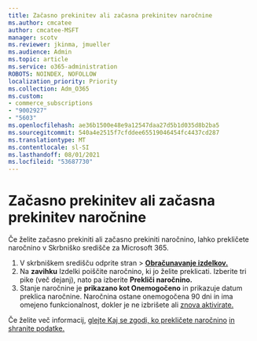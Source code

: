 ```yaml
---
title: Začasno prekinitev ali začasna prekinitev naročnine
ms.author: cmcatee
author: cmcatee-MSFT
manager: scotv
ms.reviewer: jkinma, jmueller
ms.audience: Admin
ms.topic: article
ms.service: o365-administration
ROBOTS: NOINDEX, NOFOLLOW
localization_priority: Priority
ms.collection: Adm_O365
ms.custom:
- commerce_subscriptions
- "9002927"
- "5603"
ms.openlocfilehash: ae36b1500e48e9a12547daa27d5b1d035d8b2ba5
ms.sourcegitcommit: 540a4e2515f7cfddee65519046454fc4437cd287
ms.translationtype: MT
ms.contentlocale: sl-SI
ms.lasthandoff: 08/01/2021
ms.locfileid: "53687730"
---
```

# <a name="suspend-or-pause-a-subscription"></a>Začasno prekinitev ali začasna prekinitev naročnine

Če želite začasno prekiniti ali začasno prekiniti naročnino, lahko prekličete naročnino v Skrbniško središče za Microsoft 365.

1. V skrbniškem središču odprite stran  >  **[Obračunavanje izdelkov.](https://go.microsoft.com/fwlink/p/?linkid=842054)**
2. Na **zavihku** Izdelki poiščite naročnino, ki jo želite preklicati. Izberite tri pike (več dejanj), nato pa izberite **Prekliči naročnino.**
3. Stanje naročnine je **prikazano kot Onemogočeno** in prikazuje datum preklica naročnine. Naročnina ostane onemogočena 90 dni in ima omejeno funkcionalnost, dokler je ne izbrišete ali [znova aktivirate.](/microsoft-365/commerce/subscriptions/reactivate-your-subscription)

Če želite več informacij, [glejte Kaj se zgodi, ko prekličete naročnino](/microsoft-365/commerce/subscriptions/cancel-your-subscription#what-happens-when-you-cancel-a-subscription) [in shranite podatke.](/microsoft-365/commerce/subscriptions/cancel-your-subscription#save-your-data)
